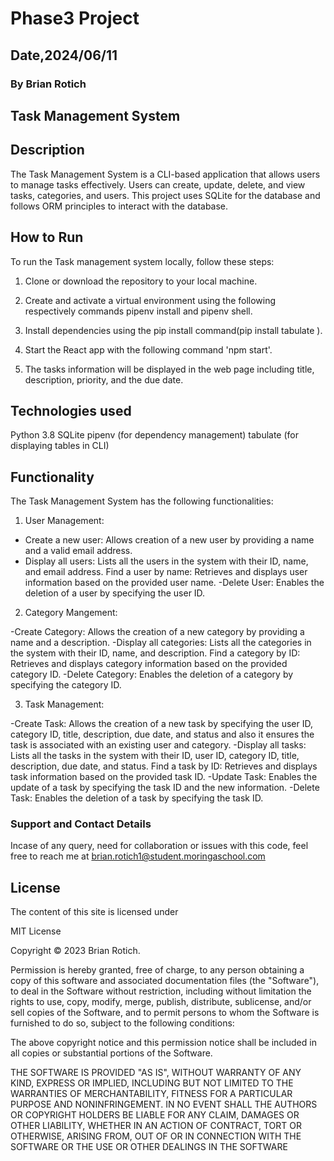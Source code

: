 # Phase3 Project

## Date,2024/06/11

### By Brian Rotich

## Task Management System

## Description

The Task Management System is a CLI-based application that allows users to manage tasks effectively. Users can create, update, delete, and view tasks, categories, and users. This project uses SQLite for the database and follows ORM principles to interact with the database.

## How to Run

To run the Task management system locally, follow these steps:

1. Clone or download the repository to your local machine.

2. Create and activate a virtual environment using the following respectively commands pipenv install and pipenv shell.

3. Install dependencies using the pip install command(pip install tabulate
).

4. Start the React app with the following command 'npm start'.

5. The tasks information will be displayed in the web page including title, description, priority, and the due date.

## Technologies used

Python 3.8
SQLite
pipenv (for dependency management)
tabulate (for displaying tables in CLI)

## Functionality

The Task Management System has the following functionalities:

1. User Management:

- Create a new user: Allows creation of a new user by providing a name and a valid email address.
- Display all users: Lists all the users in the system with their ID, name, and email address.
Find a user by name: Retrieves and displays user information based on the provided user name.
-Delete User: Enables the deletion of a user by specifying the user ID.

2. Category Mangement:

-Create Category: Allows the creation of a new category by providing a name and a description.
-Display all categories: Lists all the categories in the system with their ID, name, and description.
Find a category by ID: Retrieves and displays category information based on the provided category ID.
-Delete Category: Enables the deletion of a category by specifying the category ID.

3. Task Management:

-Create Task: Allows the creation of a new task by specifying the user ID, category ID, title, description, due date, and status and also it ensures the task is associated with an existing user and category.
-Display all tasks: Lists all the tasks in the system with their ID, user ID, category ID, title, description, due date, and status.
Find a task by ID: Retrieves and displays task information based on the provided task ID.
-Update Task: Enables the update of a task by specifying the task ID and the new information.
-Delete Task: Enables the deletion of a task by specifying the task ID.

### Support and Contact Details

Incase of any query, need for collaboration or issues with this code, feel free to reach me at <brian.rotich1@student.moringaschool.com>

## License

The content of this site is licensed under

MIT License

Copyright © 2023 Brian Rotich.

Permission is hereby granted, free of charge, to any person obtaining a copy of this software and associated documentation files (the "Software"), to deal in the Software without restriction, including without limitation the rights to use, copy, modify, merge, publish, distribute, sublicense, and/or sell copies of the Software, and to permit persons to whom the Software is furnished to do so, subject to the following conditions:

The above copyright notice and this permission notice shall be included in all copies or substantial portions of the Software.

THE SOFTWARE IS PROVIDED "AS IS", WITHOUT WARRANTY OF ANY KIND, EXPRESS OR IMPLIED, INCLUDING BUT NOT LIMITED TO THE WARRANTIES OF MERCHANTABILITY, FITNESS FOR A PARTICULAR PURPOSE AND NONINFRINGEMENT. IN NO EVENT SHALL THE AUTHORS OR COPYRIGHT HOLDERS BE LIABLE FOR ANY CLAIM, DAMAGES OR OTHER LIABILITY, WHETHER IN AN ACTION OF CONTRACT, TORT OR OTHERWISE, ARISING FROM, OUT OF OR IN CONNECTION WITH THE SOFTWARE OR THE USE OR OTHER DEALINGS IN THE SOFTWARE
